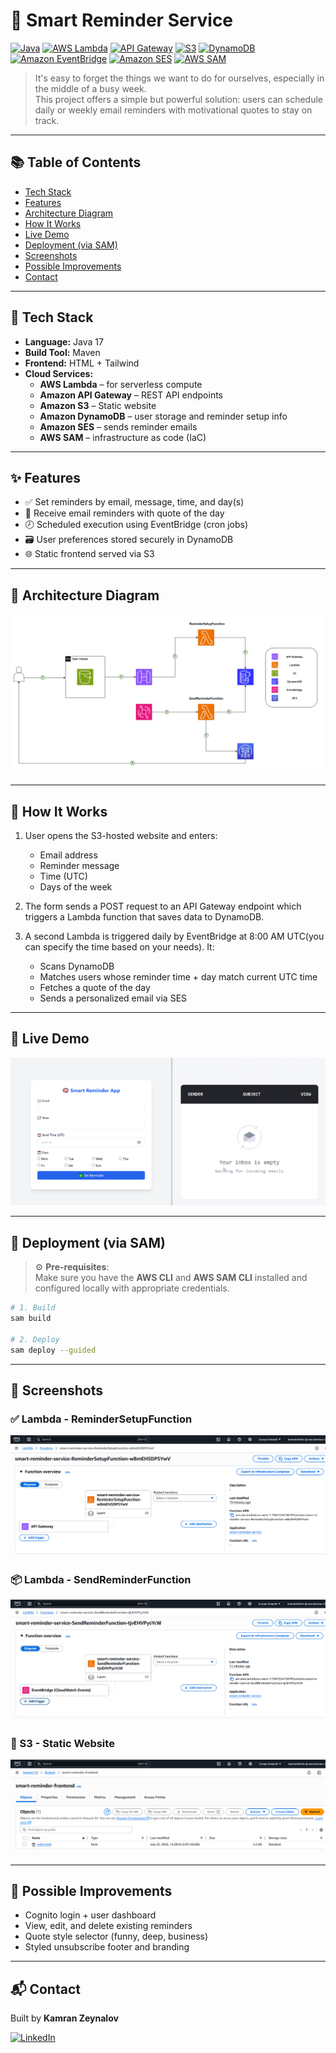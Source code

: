 # 🧠 Smart Reminder Service

[![Java](https://img.shields.io/badge/Java-17-blue.svg)](https://www.oracle.com/java/)
[![AWS Lambda](https://img.shields.io/badge/AWS%20Lambda-Serverless-yellow?logo=aws-lambda)](https://aws.amazon.com/lambda/)
[![API Gateway](https://img.shields.io/badge/API%20Gateway-REST-orange?logo=amazon-aws)](https://aws.amazon.com/api-gateway/)
[![S3](https://img.shields.io/badge/S3-Storage-569A31?logo=amazon-aws&logoColor=white)](https://aws.amazon.com/s3/)
[![DynamoDB](https://img.shields.io/badge/DynamoDB-NoSQL-blue?logo=amazon-dynamodb)](https://aws.amazon.com/dynamodb/)
[![Amazon EventBridge](https://img.shields.io/badge/EventBridge-Scheduler-brown?logo=amazon-aws)](https://aws.amazon.com/eventbridge/)
[![Amazon SES](https://img.shields.io/badge/Amazon%20SES-Email-lightgrey?logo=amazon-aws)](https://aws.amazon.com/ses/)
[![AWS SAM](https://img.shields.io/badge/SAM-IaC-FF9900?logo=aws)](https://aws.amazon.com/serverless/sam/)

> It's easy to forget the things we want to do for ourselves, especially in the middle of a busy week.  
> This project offers a simple but powerful solution: users can schedule daily or weekly email reminders with motivational quotes to stay on track.

---

## 📚 Table of Contents

- [Tech Stack](#-tech-stack)
- [Features](#-features)
- [Architecture Diagram](#-architecture-diagram)
- [How It Works](#-how-it-works)
- [Live Demo](#-live-demo)
- [Deployment (via SAM)](#-deployment-via-sam)
- [Screenshots](#-screenshots)
- [Possible Improvements](#-possible-improvements)
- [Contact](#-contact)

---

## 📌 Tech Stack

- **Language:** Java 17
- **Build Tool:** Maven
- **Frontend:** HTML + Tailwind
- **Cloud Services:**
    - **AWS Lambda** – for serverless compute
    - **Amazon API Gateway** – REST API endpoints
    - **Amazon S3** – Static website
    - **Amazon DynamoDB** – user storage and reminder setup info
    - **Amazon SES** – sends reminder emails
    - **AWS SAM** – infrastructure as code (IaC)

---

## ✨ Features

- ✅ Set reminders by email, message, time, and day(s)
- 📧 Receive email reminders with quote of the day
- 🕗 Scheduled execution using EventBridge (cron jobs)
- 🗃️ User preferences stored securely in DynamoDB
- 🌐 Static frontend served via S3

---

## 📐 Architecture Diagram

![Architecture Diagram](assets/architecture_diagram.PNG)

---

## 📖 How It Works

1. User opens the S3-hosted website and enters:
    - Email address
    - Reminder message
    - Time (UTC)
    - Days of the week

2. The form sends a POST request to an API Gateway endpoint which triggers a Lambda function that saves data to DynamoDB.

3. A second Lambda is triggered daily by EventBridge at 8:00 AM UTC(you can specify the time based on your needs). It:
    - Scans DynamoDB
    - Matches users whose reminder time + day match current UTC time
    - Fetches a quote of the day
    - Sends a personalized email via SES

---

## 🧪 Live Demo

![Live Demo](assets/live-demo.gif)

---

## 🚀 Deployment (via SAM)

> ⚙️ **Pre-requisites**:  
> Make sure you have the **AWS CLI** and **AWS SAM CLI** installed and configured locally with appropriate credentials.

```bash
# 1. Build
sam build

# 2. Deploy
sam deploy --guided

```

---
## 📖 Screenshots

### ✅ Lambda - ReminderSetupFunction
![Lambda SignupFunction](assets/remindersetupfunction.PNG)

### 📦 Lambda - SendReminderFunction
![Lambda - VerifyFunction](assets/sendreminderfunction.PNG)

### 🔔 S3 - Static Website
![S3 - Static Website](assets/aws-s3.PNG)

---

## 🧭 Possible Improvements

- Cognito login + user dashboard
- View, edit, and delete existing reminders
- Quote style selector (funny, deep, business)
- Styled unsubscribe footer and branding

---

## 📬 Contact

Built by **Kamran Zeynalov**

[![LinkedIn](https://img.shields.io/badge/LinkedIn-blue?logo=linkedin&style=flat-square)](https://www.linkedin.com/in/zeynalov-kamran/)